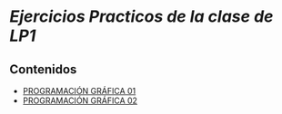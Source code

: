 # *Ejercicios Practicos de la clase de LP1*

## Contenidos
- [PROGRAMACIÓN GRÁFICA 01](Practica07)
- [PROGRAMACIÓN GRÁFICA 02](Practica08)
